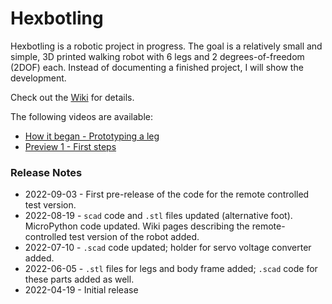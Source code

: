 # Hexbotling

Hexbotling is a robotic project in progress. The goal is a relatively small and simple, 3D printed walking robot with 6 legs and 2 degrees-of-freedom (2DOF) each. Instead of documenting a finished project, I will show the development. 

Check out the [Wiki](https://github.com/teuler/hexbotling/wiki) for details.

The following videos are available:
* [How it began - Prototyping a leg](https://youtu.be/HZH1UBr0M4s)
* [Preview 1 - First steps](https://youtu.be/tBBJNqaDOq4)

### Release Notes

* 2022-09-03 - First pre-release of the code for the remote controlled test version.
* 2022-08-19 - `scad` code and `.stl` files updated (alternative foot). MicroPython code updated. Wiki pages describing the remote-controlled test version of the robot added.
* 2022-07-10 - `.scad` code updated; holder for servo voltage converter added.
* 2022-06-05 - `.stl` files for legs and body frame added; `.scad` code for these parts added as well.
* 2022-04-19 - Initial release
